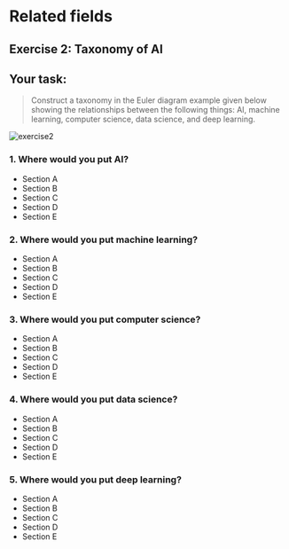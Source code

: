 # Related fields

## Exercise 2: Taxonomy of AI

## Your task: 

> Construct a taxonomy in the Euler diagram example given below showing the relationships between the following things: AI, machine learning, computer science, data science, and deep learning.

![exercise2](https://github.com/yodablocks/elementsofai/assets/83685559/7fd2791e-09ef-4cea-8bd9-3c04f58f3577)

### 1. Where would you put AI?

- Section A
- Section B
- Section C
- Section D
- Section E

### 2. Where would you put machine learning?

- Section A
- Section B
- Section C
- Section D
- Section E

### 3. Where would you put computer science?

- Section A
- Section B
- Section C
- Section D
- Section E

### 4. Where would you put data science?

- Section A
- Section B
- Section C
- Section D
- Section E

### 5. Where would you put deep learning?

- Section A
- Section B
- Section C
- Section D
- Section E
